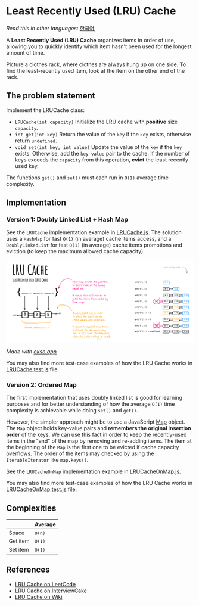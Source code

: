 # Least Recently Used (LRU) Cache

_Read this in other languages:_
[한국어](README.ko-KR.md),

A **Least Recently Used (LRU) Cache** organizes items in order of use, allowing you to quickly identify which item hasn't been used for the longest amount of time.

Picture a clothes rack, where clothes are always hung up on one side. To find the least-recently used item, look at the item on the other end of the rack.

## The problem statement

Implement the LRUCache class:

- `LRUCache(int capacity)` Initialize the LRU cache with **positive** size `capacity`.
- `int get(int key)` Return the value of the `key` if the `key` exists, otherwise return `undefined`.
- `void set(int key, int value)` Update the value of the `key` if the `key` exists. Otherwise, add the `key-value` pair to the cache. If the number of keys exceeds the `capacity` from this operation, **evict** the least recently used key.

The functions `get()` and `set()` must each run in `O(1)` average time complexity.

## Implementation

### Version 1: Doubly Linked List + Hash Map

See the `LRUCache` implementation example in [LRUCache.js](./LRUCache.js). The solution uses a `HashMap` for fast `O(1)` (in average) cache items access, and a `DoublyLinkedList` for fast `O(1)` (in average) cache items promotions and eviction (to keep the maximum allowed cache capacity).

![Linked List](./images/lru-cache.jpg)

_Made with [okso.app](https://okso.app)_

You may also find more test-case examples of how the LRU Cache works in [LRUCache.test.js](./__test__/LRUCache.test.js) file.

### Version 2: Ordered Map

The first implementation that uses doubly linked list is good for learning purposes and for better understanding of how the average `O(1)` time complexity is achievable while doing `set()` and `get()`.

However, the simpler approach might be to use a JavaScript [Map](https://developer.mozilla.org/en-US/docs/Web/JavaScript/Reference/Global_Objects/Map) object. The `Map` object holds key-value pairs and **remembers the original insertion order** of the keys. We can use this fact in order to keep the recently-used items in the "end" of the map by removing and re-adding items. The item at the beginning of the `Map` is the first one to be evicted if cache capacity overflows. The order of the items may checked by using the `IterableIterator` like `map.keys()`.

See the `LRUCacheOnMap` implementation example in [LRUCacheOnMap.js](./LRUCacheOnMap.js).

You may also find more test-case examples of how the LRU Cache works in [LRUCacheOnMap.test.js](./__test__/LRUCacheOnMap.test.js) file.

## Complexities

|          | Average |
| -------- | ------- |
| Space    | `O(n)`  |
| Get item | `O(1)`  |
| Set item | `O(1)`  |

## References

- [LRU Cache on LeetCode](https://leetcode.com/problems/lru-cache/solutions/244744/lru-cache/)
- [LRU Cache on InterviewCake](https://www.interviewcake.com/concept/java/lru-cache)
- [LRU Cache on Wiki](https://en.wikipedia.org/wiki/Cache_replacement_policies)
